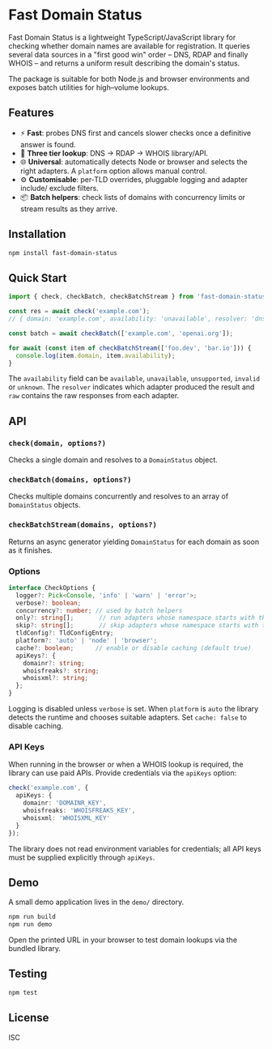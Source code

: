 # Fast Domain Status

Fast Domain Status is a lightweight TypeScript/JavaScript library for checking
whether domain names are available for registration. It queries several data
sources in a "first good win" order – DNS, RDAP and finally WHOIS – and returns a
uniform result describing the domain's status.

The package is suitable for both Node.js and browser environments and exposes
batch utilities for high–volume lookups.

## Features

- ⚡ **Fast**: probes DNS first and cancels slower checks once a definitive
  answer is found.
- 🔁 **Three tier lookup**: DNS → RDAP → WHOIS library/API.
- 🌐 **Universal**: automatically detects Node or browser and selects the right
  adapters. A `platform` option allows manual control.
- ⚙️ **Customisable**: per‑TLD overrides, pluggable logging and adapter include/
  exclude filters.
- 📦 **Batch helpers**: check lists of domains with concurrency limits or stream
  results as they arrive.

## Installation

```bash
npm install fast-domain-status
```

## Quick Start

```ts
import { check, checkBatch, checkBatchStream } from 'fast-domain-status';

const res = await check('example.com');
// { domain: 'example.com', availability: 'unavailable', resolver: 'dns.host', raw: {...} }

const batch = await checkBatch(['example.com', 'openai.org']);

for await (const item of checkBatchStream(['foo.dev', 'bar.io'])) {
  console.log(item.domain, item.availability);
}
```

The `availability` field can be `available`, `unavailable`, `unsupported`,
`invalid` or `unknown`. The `resolver` indicates which adapter produced the
result and `raw` contains the raw responses from each adapter.

## API

### `check(domain, options?)`
Checks a single domain and resolves to a `DomainStatus` object.

### `checkBatch(domains, options?)`
Checks multiple domains concurrently and resolves to an array of
`DomainStatus` objects.

### `checkBatchStream(domains, options?)`
Returns an async generator yielding `DomainStatus` for each domain as soon as it
finishes.

### Options

```ts
interface CheckOptions {
  logger?: Pick<Console, 'info' | 'warn' | 'error'>;
  verbose?: boolean;
  concurrency?: number; // used by batch helpers
  only?: string[];       // run adapters whose namespace starts with these
  skip?: string[];       // skip adapters whose namespace starts with these
  tldConfig?: TldConfigEntry;
  platform?: 'auto' | 'node' | 'browser';
  cache?: boolean;      // enable or disable caching (default true)
  apiKeys?: {
    domainr?: string;
    whoisfreaks?: string;
    whoisxml?: string;
  };
}
```

Logging is disabled unless `verbose` is set. When `platform` is `auto` the
library detects the runtime and chooses suitable adapters. Set `cache: false`
to disable caching.

### API Keys

When running in the browser or when a WHOIS lookup is required, the library can
use paid APIs. Provide credentials via the `apiKeys` option:

```ts
check('example.com', {
  apiKeys: {
    domainr: 'DOMAINR_KEY',
    whoisfreaks: 'WHOISFREAKS_KEY',
    whoisxml: 'WHOISXML_KEY'
  }
});
```

The library does not read environment variables for credentials; all API keys
must be supplied explicitly through `apiKeys`.

## Demo

A small demo application lives in the `demo/` directory.

```bash
npm run build
npm run demo
```

Open the printed URL in your browser to test domain lookups via the bundled
library.

## Testing

```bash
npm test
```

## License

ISC

